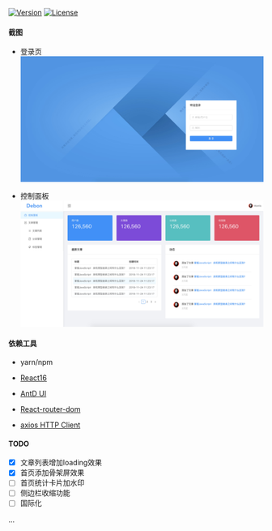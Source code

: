 [![Version](https://img.shields.io/badge/version-2.0.0-green.svg)](https://github.com/chunlintang/debon)
[![License](https://img.shields.io/badge/license-MIT-blue.svg)](http://opensource.org/licenses/MIT)

#### 截图

- 登录页
![login](./screenshot/login.jpeg)

- 控制面板
![dashboard](./screenshot/dashboard.jpeg)

#### 依赖工具

  - yarn/npm 

  - [React16](https://reactjs.org/)
  - [AntD UI](https://ant.design/index-cn)
  - [React-router-dom](https://www.npmjs.com/package/react-router-dom)
  - [axios HTTP Client](https://github.com/axios/axios)
  
#### TODO

- [x] 文章列表增加loading效果
- [x] 首页添加骨架屏效果
- [ ] 首页统计卡片加水印
- [ ] 侧边栏收缩功能
- [ ] 国际化 

...